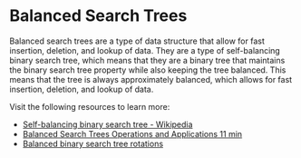 # Balanced Search Trees

Balanced search trees are a type of data structure that allow for fast insertion, deletion, and lookup of data. They are a type of self-balancing binary search tree, which means that they are a binary tree that maintains the binary search tree property while also keeping the tree balanced. This means that the tree is always approximately balanced, which allows for fast insertion, deletion, and lookup of data.

Visit the following resources to learn more:

- [Self-balancing binary search tree - Wikipedia](https://en.wikipedia.org/wiki/Self-balancing_binary_search_tree)
- [Balanced Search Trees Operations and Applications 11 min](https://www.youtube.com/watch?v=IbNZ-x1I2IM)
- [Balanced binary search tree rotations](https://www.youtube.com/watch?v=q4fnJZr8ztY)

